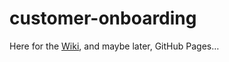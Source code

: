 # customer-onboarding

Here for the [Wiki](https://github.com/weare-railsr/customer-onboarding/wiki), and maybe later, GitHub Pages…
